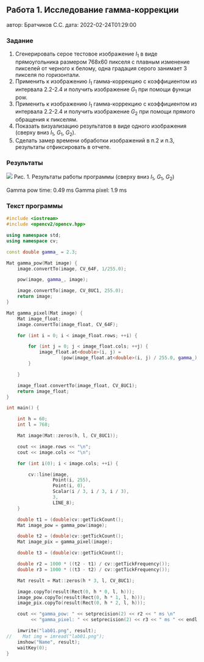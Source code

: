 ## Работа 1. Исследование гамма-коррекции
автор: Братчиков С.С.
дата: 2022-02-24T01:29:00

<!-- url: https://github.com/hivaze/opencv_misis_course/tree/main/prj.labs/lab01 -->

### Задание
1. Сгенерировать серое тестовое изображение $I_1$ в виде прямоугольника размером 768х60 пикселя с плавным изменение пикселей от черного к белому, одна градация серого занимает 3 пикселя по горизонтали.
2. Применить  к изображению $I_1$ гамма-коррекцию с коэффициентом из интервала 2.2-2.4 и получить изображение $G_1$ при помощи функци pow.
3. Применить  к изображению $I_1$ гамма-коррекцию с коэффициентом из интервала 2.2-2.4 и получить изображение $G_2$ при помощи прямого обращения к пикселям.
4. Показать визуализацию результатов в виде одного изображения (сверху вниз $I_1$, $G_1$, $G_2$).
5. Сделать замер времени обработки изображений в п.2 и п.3, результаты отфиксировать в отчете.

### Результаты

![](../../lab01.png)
Рис. 1. Результаты работы программы (сверху вниз $I_1$, $G_1$, $G_2$)

Gamma pow time: 0.49 ms
Gamma pixel: 1.9 ms

### Текст программы

```cpp
#include <iostream>
#include <opencv2/opencv.hpp>

using namespace std;
using namespace cv;

const double gamma_ = 2.3;

Mat gamma_pow(Mat image) {
    image.convertTo(image, CV_64F, 1/255.0);

    pow(image, gamma_, image);

    image.convertTo(image, CV_8UC1, 255.0);
    return image;
}

Mat gamma_pixel(Mat image) {
    Mat image_float;
    image.convertTo(image_float, CV_64F);

    for (int i = 0; i < image_float.rows; ++i) {

        for (int j = 0; j < image_float.cols; ++j) {
            image_float.at<double>(i, j) =
                    (pow(image_float.at<double>(i, j) / 255.0, gamma_) * 255.0);
        }

    }

    image_float.convertTo(image_float, CV_8UC1);
    return image_float;
}

int main() {

    int h = 60;
    int l = 768;

    Mat image(Mat::zeros(h, l, CV_8UC1));

    cout << image.rows << "\n";
    cout << image.cols << "\n";

    for (int i(0); i < image.cols; ++i) {

        cv::line(image,
                 Point(i, 255),
                 Point(i, 0),
                 Scalar(i / 3, i / 3, i / 3),
                 3,
                 LINE_8);
    }

    double t1 = (double)cv::getTickCount();
    Mat image_pow = gamma_pow(image);

    double t2 = (double)cv::getTickCount();
    Mat image_pix = gamma_pixel(image);

    double t3 = (double)cv::getTickCount();

    double r2 = 1000 * ((t2 - t1) / cv::getTickFrequency());
    double r3 = 1000 * ((t3 - t2) / cv::getTickFrequency());

    Mat result = Mat::zeros(h * 3, l, CV_8UC1);

    image.copyTo(result(Rect(0, h * 0, l, h)));
    image_pow.copyTo(result(Rect(0, h * 1, l, h)));
    image_pix.copyTo(result(Rect(0, h * 2, l, h)));

    cout << "gamma_pow: " << setprecision(2) << r2 << " ms \n"
         << "gamma_pixel: " << setprecision(2) << r3 << " ms " << endl;

    imwrite("lab01.png", result);
//    Mat img = imread("lab01.png");
    imshow("Name", result);
    waitKey(0);
}
